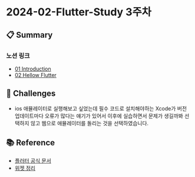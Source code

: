 # 2024-02-Flutter-Study 3주차

## 📋 Summary

### 노션 링크
- [01 Introduction](https://descriptive-tune-e56.notion.site/1-INTRODUCTION-11ba731a13848009b698cacf7217b55e?pvs=4)
- [02 Hellow Flutter](https://descriptive-tune-e56.notion.site/2-HELLO-FLUTTER-11ba731a1384800ca94cfcecf3d58c90?pvs=4)

## 🤔 Challenges
- ios 애뮬레이터로 실행해보고 싶었는데 필수 코드로 설치해야하는 Xcode가 버전 업데이트마다 오류가 많다는 얘기가 있어서 이후에 실습하면서 문제가 생길까봐 선택하지 않고 웹으로 애뮬레이터를 돌리는 것을 선택하였습니다.

## 📚 Reference
- [플러터 공식 문서](https://docs.flutter.dev/)
- [위젯 정리](https://sweetburble.tistory.com/283)
